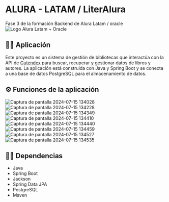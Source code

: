 # ALURA - LATAM / LiterAlura
Fase 3 de la formación Backend de Alura Latam / oracle
<image src="https://aprende.goodneighbors.cl/wp-content/uploads/2022/02/ONE_logo_rgb-768x408.png" alt="Logo Alura Latam + Oracle">
## 🤖📱 Aplicación
Este proyecto es un sistema de gestión de bibliotecas que interactúa con la API de [Gutendex](https://gutendex.com/) para buscar, recuperar y gestionar datos
de libros y autores. La aplicación está construida con Java y Spring Boot y se conecta a una base de datos PostgreSQL para el almacenamiento de datos.

## ⚙️ Funciones de la aplicación
![Captura de pantalla 2024-07-15 134028](https://github.com/user-attachments/assets/69584fe4-5e96-4ba6-b002-b8ded783fafa)
![Captura de pantalla 2024-07-15 134228](https://github.com/user-attachments/assets/5a0ff418-471a-4fc8-b9c9-86c2f1f836ff)
![Captura de pantalla 2024-07-15 134349](https://github.com/user-attachments/assets/ae404631-089e-4b82-aca4-fcd6f15255a0)
![Captura de pantalla 2024-07-15 134410](https://github.com/user-attachments/assets/4f8b08d0-8b93-484d-9ba0-9663aab3bb52)
![Captura de pantalla 2024-07-15 134440](https://github.com/user-attachments/assets/43c1ea89-011b-46eb-985d-344e523faab6)
![Captura de pantalla 2024-07-15 134459](https://github.com/user-attachments/assets/4c88337b-b213-4318-a5f2-beca414a82c8)
![Captura de pantalla 2024-07-15 134527](https://github.com/user-attachments/assets/783322c1-80d0-4f3a-8b2a-639508914f78)
![Captura de pantalla 2024-07-15 134535](https://github.com/user-attachments/assets/c5ebf338-5616-4083-91eb-674cdb1da687)

## 👨‍💻 Dependencias
- Java
- Spring Boot
- Jackson 
- Spring Data JPA
- PostgreSQL
- Maven
